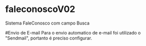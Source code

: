 # faleconoscoV02
Sistema FaleConosco com campo Busca

#Envio de E-mail
Para o envio automatico de e-mail foi utilizado o "Sendmail", portanto é preciso configurar.
